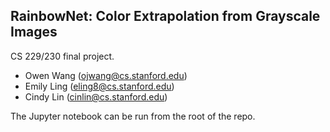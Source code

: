 ## RainbowNet: Color Extrapolation from Grayscale Images

CS 229/230 final project.
* Owen Wang (ojwang@cs.stanford.edu)
* Emily Ling (eling8@cs.stanford.edu)
* Cindy Lin (cinlin@cs.stanford.edu)

The Jupyter notebook can be run from the root of the repo.
